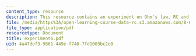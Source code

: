```yaml
---
content_type: resource
description: This resource contains an experiment on Ohm's law, RC and RL circuits.
file: /media/https%3A/open-learning-course-data-rc.s3.amazonaws.com/8-02-physics-ii-electricity-and-magnetism-spring-2007/4a47def39861449ef7407fd1003bc2e0_experiment6.pdf
file_type: application/pdf
resourcetype: Document
title: experiment6.pdf
uid: 4a47def3-9861-449e-f740-7fd1003bc2e0
---
```

